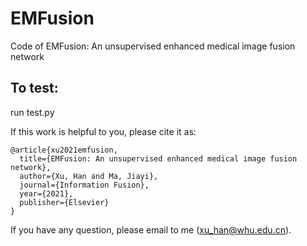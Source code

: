 # EMFusion
Code of EMFusion: An unsupervised enhanced medical image fusion network

## To test:
run test.py

If this work is helpful to you, please cite it as:
```
@article{xu2021emfusion,
  title={EMFusion: An unsupervised enhanced medical image fusion network},
  author={Xu, Han and Ma, Jiayi},
  journal={Information Fusion},
  year={2021},
  publisher={Elsevier}
}
```
If you have any question, please email to me (xu_han@whu.edu.cn).
